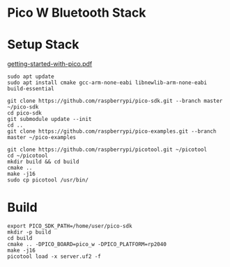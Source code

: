 # Pico W Bluetooth Stack

# Setup Stack
[getting-started-with-pico.pdf](https://datasheets.raspberrypi.com/pico/getting-started-with-pico.pdf)

```console
sudo apt update
sudo apt install cmake gcc-arm-none-eabi libnewlib-arm-none-eabi build-essential

git clone https://github.com/raspberrypi/pico-sdk.git --branch master ~/pico-sdk
cd pico-sdk
git submodule update --init
cd ..
git clone https://github.com/raspberrypi/pico-examples.git --branch master ~/pico-examples

git clone https://github.com/raspberrypi/picotool.git ~/picotool
cd ~/picotool
mkdir build && cd build
cmake ..
make -j16
sudo cp picotool /usr/bin/
```

# Build
```console
export PICO_SDK_PATH=/home/user/pico-sdk
mkdir -p build
cd build
cmake .. -DPICO_BOARD=pico_w -DPICO_PLATFORM=rp2040
make -j16
picotool load -x server.uf2 -f
```